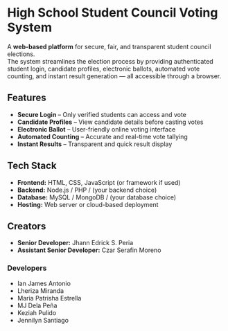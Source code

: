 # High School Student Council Voting System

A **web-based platform** for secure, fair, and transparent student council elections.  
The system streamlines the election process by providing authenticated student login, candidate profiles, electronic ballots, automated vote counting, and instant result generation — all accessible through a browser.

## Features
- **Secure Login** – Only verified students can access and vote  
- **Candidate Profiles** – View candidate details before casting votes  
- **Electronic Ballot** – User-friendly online voting interface  
- **Automated Counting** – Accurate and real-time vote tallying  
- **Instant Results** – Transparent and quick result display  

## Tech Stack
- **Frontend:** HTML, CSS, JavaScript (or framework if used)  
- **Backend:** Node.js / PHP / (your backend choice)  
- **Database:** MySQL / MongoDB / (your database choice)  
- **Hosting:** Web server or cloud-based deployment  

## Creators
- **Senior Developer:** Jhann Edrick S. Peria  
- **Assistant Senior Developer:** Czar Serafin Moreno  

### Developers
- Ian James Antonio  
- Lheriza Miranda  
- Maria Patrisha Estrella  
- MJ Dela Peña  
- Keziah Pulido  
- Jennilyn Santiago  
